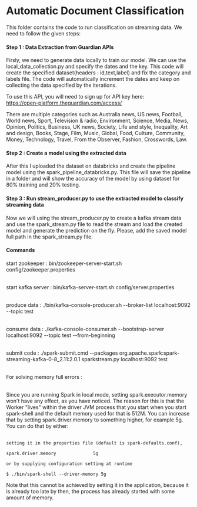 # Automatic Document Classification 
This folder contains the code to run classification on streaming data.
We need to follow the given steps:

#### Step 1 : Data Extraction from Guardian APIs
Firsly, we need to generate data locally to train our model. We can use the local_data_collection.py and specify the dates and the key. This code will create the specified dataset(headers : id,text,label) and fix the category and labels file. The code will automatically increment the dates and keep on collecting the data specified by the iterations.

To use this API, you will need to sign up for API key here:<br/>
https://open-platform.theguardian.com/access/

There are multiple categories such as Australia news, US news, Football, World news, Sport, Television & radio, Environment, Science, Media, News, Opinion, Politics, Business, UK news, Society, Life and style, Inequality, Art and design, Books, Stage, Film, Music, Global, Food, Culture, Community, Money, Technology, Travel, From the Observer, Fashion, Crosswords, Law.

#### Step 2 : Create a model using the extracted data
After this I uploaded the dataset on databricks and create the pipeline model using the spark_pipeline_databricks.py. This file will save the pipeline in a folder and will show the accuracy of the model by using dataset for 80% training and 20% testing.

#### Step 3 : Run stream_producer.py to use the extracted model to classify streaming data
Now we will using the stream_producer.py to create a kafka stream data and use the spark_stream.py file to read the stream and load the created model and generate the prediction on the fly. Please, add the saved model full path in the spark_stream.py file.

#### Commands
start zookeeper : bin/zookeeper-server-start.sh config/zookeeper.properties <br/><br/>

start kafka server : bin/kafka-server-start.sh config/server.properties<br/><br/>

produce data : ./bin/kafka-console-producer.sh --broker-list localhost:9092 --topic test<br/><br/>

consume data : ./kafka-console-consumer.sh --bootstrap-server localhost:9092 --topic test --from-beginning<br/><br/>

submit code : ./spark-submit.cmd  --packages org.apache.spark:spark-streaming-kafka-0-8_2.11:2.0.1 sparkstream.py localhost:9092 test<br/><br/>


For solving memory full errors : <br/><br/>

Since you are running Spark in local mode, setting spark.executor.memory won't have any effect, as you have noticed. The reason for this is that the Worker "lives" within the driver JVM process that you start when you start spark-shell and the default memory used for that is 512M. You can increase that by setting spark.driver.memory to something higher, for example 5g. You can do that by either:<br/><br/>

    setting it in the properties file (default is spark-defaults.conf),

    spark.driver.memory              5g

    or by supplying configuration setting at runtime

    $ ./bin/spark-shell --driver-memory 5g

Note that this cannot be achieved by setting it in the application, because it is already too late by then, the process has already started with some amount of memory.
